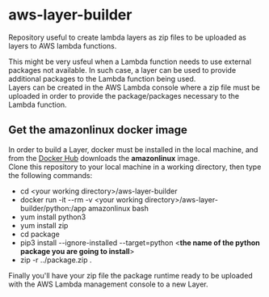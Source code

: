 # aws-layer-builder
Repository useful to create lambda layers as zip files to be uploaded as layers to AWS lambda functions.  

This might be very usfeul when a Lambda function needs to use external packages not available. In such case, a layer can be used to provide additional packages to the Lambda function being used.  
Layers can be created in the AWS Lambda console where a zip file must be uploaded in order to provide the package/packages necessary to the Lambda function.  

## Get the amazonlinux docker image
In order to build a Layer, docker must be installed in the local machine, and from the [Docker Hub](https://hub.docker.com/) downloads the **amazonlinux** image.  
Clone this repository to your local machine in a working directory, then type the following commands:  
- cd \<your working directory\>/aws-layer-builder
- docker run -it --rm -v \<your working directory\>/aws-layer-builder/python:/app amazonlinux bash
- yum install python3
- yum install zip
- cd package
- pip3 install --ignore-installed --target=python \<**the name of the python package you are going to install**\>
- zip -r ../package.zip .  
  
Finally you'll have your zip file the package runtime ready to be uploaded with the AWS Lambda management console to a new Layer.  


  

